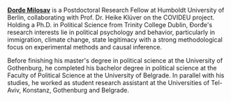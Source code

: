 [**Đorđe Milosav**](https://www.djordjemilosav.com/) is a Postdoctoral Research Fellow at Humboldt University of Berlin, collaborating with Prof. Dr. Heike Klüver on the COVIDEU project. Holding a Ph.D. in Political Science from Trinity College Dublin, Đorđe's research interests lie in political psychology and behavior, particularly in immigration, climate change, state legitimacy with a strong methodological focus on experimental methods and causal inference.

Before finishing his master's degree in political science at the University of Gothenburg, he completed his bachelor degree in political science at the Faculty of Political Science at the University of Belgrade. In parallel with his studies, he worked as student research assistant at the Universities of Tel-Aviv, Konstanz, Gothenburg and Belgrade.
